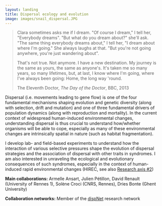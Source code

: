 ```yaml
---
layout: landing
title: Dispersal ecology and evolution
image: images/snail_dispersal.JPG
---
```

>Clara sometimes asks me if I dream. "Of course I dream," I tell her, "Everybody dreams". "But what do you dream about?" she'll ask. "The same thing everybody dreams about," I tell her, "I dream about where I'm going." She always laughs at that. "But you're not going anywhere, you're just wandering about".
>
>That's not true. Not anymore. I have a new destination. My journey is the same as yours, the same as anyone's. It's taken me so many years, so many lifetimes, but, at last, I know where I'm going, where I've always been going: Home, the long way 'round.
>
>The Eleventh Doctor, *The Day of the Doctor*, BBC, 2013

Dispersal (i.e. movements leading to gene flow) is one of the four fundamental mechanisms shaping evolution and genetic diversity (along with selection, drift and mutation) and one of three fundamental drivers of population dynamics (along with reproduction and mortality). In the current context of widespread human-induced environmental changes, understanding dispersal is thus crucial to understand how/whether organisms will be able to cope, especially as many of these environmental changes are intrinsically spatial in nature (such as habitat fragmentation).

I develop lab- and field-based experiments to understand how the interaction of various selective pressures shape the evolution of dispersal strategies and the association of dispersal with other traits in syndromes. I am also interested in unraveling the ecological and evolutionary consequences of such syndromes, especially in the context of human-induced rapid environmental changes (HIREC, see also [Research axis #2](https://mdahirel.github.io/urbanecology))

**Main collaborations:** Armelle Ansart, Julien Pétillon, David Renault (University of Rennes 1), Solène Croci (CNRS, Rennes), Dries Bonte (Ghent University)

**Collaboration networks:** Member of the [dispNet](https://dispnet.github.io/) research network
